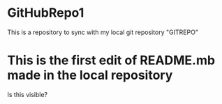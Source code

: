 # GitHubRepo1
This is a repository to sync with my local git repository "GITREPO"
# This is the first edit of README.mb made in the local repository
Is this visible?